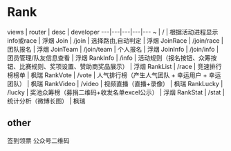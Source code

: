 # Rank

views | router | desc | developer
---|---|---|---|---
~ | / | 根据活动进程显示info或race | 浮烟
Join | /join | 选择路由,自动判定 | 浮烟
JoinRace | /join/race | 团队报名 | 浮烟
JoinTeam | /join/team | 个人报名 | 浮烟
JoinInfo | /join/info | 团员管理/队友信息查看 | 浮烟
RankInfo | /info | 活动规则（报名按钮、众筹按钮、比赛规则、奖项设置、赞助商奖品展示） | 浮烟
RankList | /race | 竞速排行榜榜单 | 枫瑞
RankVote | /vote | 人气排行榜（产生人气团队 + 幸运用户 + 幸运团队） | 枫瑞
RankVideo | /video | 视频直播（直播+录像） | 枫瑞
RankLucky | /lucky | 奖池众筹榜（募捐二维码+收发名单excel公示） | 浮烟
RankStat | /stat | 统计分析（微博长图） | 枫瑞

## other
签到领票
公众号二维码